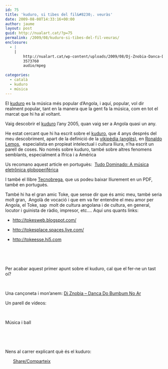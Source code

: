 ```yaml
---
id: 75
title: 'kuduro, si tibes del fil&#8230;. veuràs'
date: 2009-08-08T14:33:16+00:00
author: jaume
layout: post
guid: http://nualart.cat/?p=75
permalink: /2009/08/kuduro-si-tibes-del-fil-veuras/
enclosure:
  - |
    |
        http://nualart.cat/wp-content/uploads/2009/08/Dj-Znobia-Danca-Do-Bumbum-No-Ar.mp3
        3573760
        audio/mpeg
        
categories:
  - català
  - kuduro
  - música
---
```

El <a href="http://en.wikipedia.org/wiki/Kuduro" onclick="_gaq.push(['_trackEvent', 'outbound-article', 'http://en.wikipedia.org/wiki/Kuduro', 'kuduro']);" title="kuduro wikipedia">kuduro</a> es la música més popular d&#8217;Angola, i aquí, popular, vol dir realment popular, tant en la manera que la gent fa la música, com en tot el marcat que hi ha al voltant.

Vaig descobrir el <a href="http://en.wikipedia.org/wiki/Kuduro" onclick="_gaq.push(['_trackEvent', 'outbound-article', 'http://en.wikipedia.org/wiki/Kuduro', 'kuduro']);" title="kuduro wikipedia">kuduro</a> l&#8217;any 2005, quan vaig ser a Angola quasi un any.

He estat cercant que hi ha escrit sobre el <a href="http://en.wikipedia.org/wiki/Kuduro" onclick="_gaq.push(['_trackEvent', 'outbound-article', 'http://en.wikipedia.org/wiki/Kuduro', 'kuduro']);" title="kuduro wikipedia">kuduro</a>, que 4 anys després del meu descobriment, apart de la definició de la <a href="http://en.wikipedia.org/wiki/Kuduro" onclick="_gaq.push(['_trackEvent', 'outbound-article', 'http://en.wikipedia.org/wiki/Kuduro', 'vikipèdia (anglès)']);" title="kuduro wikipedia">vikipèdia (anglès)</a>, en <a href="http://en.wikipedia.org/wiki/Ronaldo_Lemos" onclick="_gaq.push(['_trackEvent', 'outbound-article', 'http://en.wikipedia.org/wiki/Ronaldo_Lemos', 'Ronaldo Lemos']);" >Ronaldo Lemos</a>,  especialista en propieat intelectual i cultura lliura, n&#8217;ha escrit un parell de coses. No només sobre kuduro, també sobre altres fenomens semblants, especialment a lfrica i a América

Us recomano aquest article en portuguès:  <a href="http://www.overmundo.com.br/overblog/tudo-dominado-a-musica-eletronica-globoperiferica" onclick="_gaq.push(['_trackEvent', 'outbound-article', 'http://www.overmundo.com.br/overblog/tudo-dominado-a-musica-eletronica-globoperiferica', 'Tudo Dominado: A música eletrônica globoperiférica']);" ><span>Tudo Dominado: A música eletrônica globoperiférica</span></a>

I també el llibre <a href="http://portalliteral.terra.com.br/lancamentos/tecnobrega-o-para-reinventando-o-negocio-da-musica" onclick="_gaq.push(['_trackEvent', 'outbound-article', 'http://portalliteral.terra.com.br/lancamentos/tecnobrega-o-para-reinventando-o-negocio-da-musica', 'Tecnobrega']);" >Tecnobrega</a>, que us podeu baixar lliurement en un PDF, també en portuguès.

També hi ha el gran amic Toke, que sense dir que és amic meu, també seria molt gran,  Angolà de vocació i que em va fer entendre el meu amor per Angola, el Toke, sap  molt de cultura angolana i de cultura, en general, locutor i guinista de ràdio, impresor, etc&#8230;. Aquí uns quants links:

  * <a href="http://tokesweb.blogspot.com/" onclick="_gaq.push(['_trackEvent', 'outbound-article', 'http://tokesweb.blogspot.com/', 'http://tokesweb.blogspot.com/']);" onmousedown="UntrustedLink.bootstrap($(this), &quot;8134198b505e2be629aa773f0f45f929&quot;, event)" rel="nofollow"  target="_blank">http://tokesweb.blogspot.com/</a>
  * <a href="http://tokesplace.spaces.live.com/" onclick="_gaq.push(['_trackEvent', 'outbound-article', 'http://tokesplace.spaces.live.com/', 'http://tokesplace.spaces.live.com/']);" onmousedown="UntrustedLink.bootstrap($(this), &quot;8134198b505e2be629aa773f0f45f929&quot;, event)" rel="nofollow"  target="_blank">http://tokesplace.spaces.live.com/</a>
  * <a href="http://tokeesse.hi5.com/" onclick="_gaq.push(['_trackEvent', 'outbound-article', 'http://tokeesse.hi5.com/', 'http://tokeesse.hi5.com']);" onmousedown="UntrustedLink.bootstrap($(this), &quot;8134198b505e2be629aa773f0f45f929&quot;, event)" rel="nofollow"  target="_blank">http://tokeesse.hi5.com</a>
  
    <a href="http://tokeesse.hi5.com/" onclick="_gaq.push(['_trackEvent', 'outbound-article', 'http://tokeesse.hi5.com/', '\n']);" onmousedown="UntrustedLink.bootstrap($(this), &quot;8134198b505e2be629aa773f0f45f929&quot;, event)" rel="nofollow"  target="_blank"><br /> </a>

&nbsp;

Per acabar aquest primer apunt sobre el kuduro, cal que el fer-ne un tast oi?

&nbsp;

Una cançoneta i mon&#8217;anem: <a href="http://nualart.cat/wp-content/uploads/2009/08/Dj-Znobia-Danca-Do-Bumbum-No-Ar.mp3" onclick="_gaq.push(['_trackEvent', 'outbound-article', 'http://nualart.cat/wp-content/uploads/2009/08/Dj-Znobia-Danca-Do-Bumbum-No-Ar.mp3', ' Dj Znobia &#8211; Danca Do Bumbum No Ar']);" >Dj Znobia &#8211; Danca Do Bumbum No Ar</a>

Un parell de vídeos:

&nbsp;

Música i ball



&nbsp;

&nbsp;

Nens al carrer explicant què és el kuduro:



<div class="addtoany_share_save_container addtoany_content_bottom">
  <div class="a2a_kit a2a_kit_size_32 addtoany_list a2a_target" id="wpa2a_12">
    <a href="https://www.addtoany.com/share" onclick="_gaq.push(['_trackEvent', 'outbound-article', 'https://www.addtoany.com/share', 'Share/Comparteix']);" class="a2a_dd addtoany_share_save"  style="background:url(http://nualart.cat/wp-content/plugins/add-to-any/share_16_16.png) no-repeat scroll 4px 0px;padding:0 0 0 25px;display:inline-block;height:16px;vertical-align:middle"><span>Share/Comparteix</span></a>
  </div>
</div>